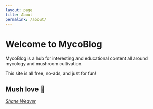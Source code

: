 ```yaml
---
layout: page
title: About
permalink: /about/
---
```


# Welcome to MycoBlog

MycoBlog is a hub for interesting and educational content all around mycology and mushroom cultivation. 

This site is all free, no-ads, and just for fun!

## Mush love 🍄
[*Shane Weaver*](www.shanebweaver.com)
